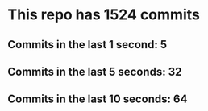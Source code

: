 # This repo has 1524 commits

## Commits in the last 1 second: 5
## Commits in the last 5 seconds: 32
## Commits in the last 10 seconds: 64

